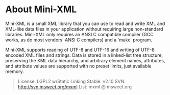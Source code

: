 # About Mini-XML

Mini-XML is a small XML library that you can use to read and write XML and XML-like data files in your application without requiring large non-standard libraries. Mini-XML only requires an ANSI C compatible compiler (GCC works, as do most vendors' ANSI C compilers) and a 'make' program.

Mini-XML supports reading of UTF-8 and UTF-16 and writing of UTF-8 encoded XML files and strings. Data is stored in a linked-list tree structure, preserving the XML data hierarchy, and arbitrary element names, attributes, and attribute values are supported with no preset limits, just available memory.

> License: LGPL2 w/Static Linking  Stable: v2.10  SVN: <http://svn.msweet.org/mxml>  List: mxml @ msweet.org